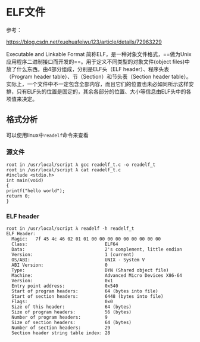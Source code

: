 # ELF文件

参考：

https://blog.csdn.net/xuehuafeiwu123/article/details/72963229

Executable and Linkable Format 简称ELF，是一种对象文件格式，==做为Unix应用程序二进制接口而开发的==。用于定义不同类型的对象文件(object files)中放了什么东西。由4部分组成，分别是ELF头（ELF header）、程序头表（Program header table）、节（Section）和节头表（Section header table）。实际上，一个文件中不一定包含全部内容，而且它们的位置也未必如同所示这样安排，只有ELF头的位置是固定的，其余各部分的位置、大小等信息由ELF头中的各项值来决定。

## 格式分析

可以使用linux中`readelf`命令来查看

### 源文件

```
root in /usr/local/script λ gcc readelf_t.c -o readelf_t
root in /usr/local/script λ cat readelf_t.c
#include <stdio.h>
int main(void)
{
printf("hello world");
return 0;
}
```

### ELF header

```
root in /usr/local/script λ readelf -h readelf_t
ELF Header:
  Magic:   7f 45 4c 46 02 01 01 00 00 00 00 00 00 00 00 00
  Class:                             ELF64
  Data:                              2's complement, little endian
  Version:                           1 (current)
  OS/ABI:                            UNIX - System V
  ABI Version:                       0
  Type:                              DYN (Shared object file)
  Machine:                           Advanced Micro Devices X86-64
  Version:                           0x1
  Entry point address:               0x540
  Start of program headers:          64 (bytes into file)
  Start of section headers:          6448 (bytes into file)
  Flags:                             0x0
  Size of this header:               64 (bytes)
  Size of program headers:           56 (bytes)
  Number of program headers:         9
  Size of section headers:           64 (bytes)
  Number of section headers:         29
  Section header string table index: 28
```

